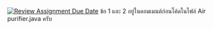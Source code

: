[![Review Assignment Due Date](https://classroom.github.com/assets/deadline-readme-button-24ddc0f5d75046c5622901739e7c5dd533143b0c8e959d652212380cedb1ea36.svg)](https://classroom.github.com/a/M0TFBBAV)
ข้อ 1 และ 2 อยู่ในคอมเมนต์ก่อนโค้ดในไฟล์ Air purifier.java ครับ
